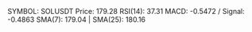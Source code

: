 SYMBOL: SOLUSDT
Price: 179.28
RSI(14): 37.31
MACD: -0.5472 / Signal: -0.4863
SMA(7): 179.04 | SMA(25): 180.16
